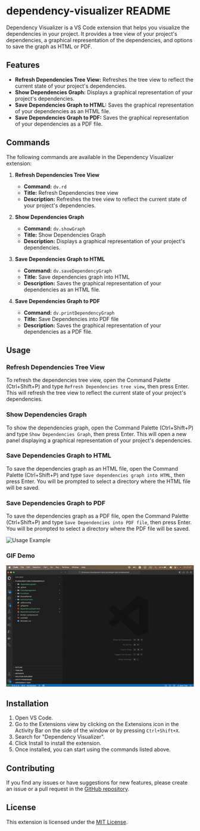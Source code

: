 # dependency-visualizer README 

Dependency Visualizer is a VS Code extension that helps you visualize the dependencies in your project. It provides a tree view of your project's dependencies, a graphical representation of the dependencies, and options to save the graph as HTML or PDF.

<!-- ![Dependency Visualizer Logo](src\images/logo.png) -->

## Features

- **Refresh Dependencies Tree View:** Refreshes the tree view to reflect the current state of your project's dependencies.
- **Show Dependencies Graph:** Displays a graphical representation of your project's dependencies.
- **Save Dependencies Graph to HTML:** Saves the graphical representation of your dependencies as an HTML file.
- **Save Dependencies Graph to PDF:** Saves the graphical representation of your dependencies as a PDF file.

## Commands

The following commands are available in the Dependency Visualizer extension:

1. **Refresh Dependencies Tree View**
   - **Command:** `dv.rd`
   - **Title:** Refresh Dependencies tree view
   - **Description:** Refreshes the tree view to reflect the current state of your project's dependencies.

2. **Show Dependencies Graph**
   - **Command:** `dv.showGraph`
   - **Title:** Show Dependencies Graph
   - **Description:** Displays a graphical representation of your project's dependencies.

3. **Save Dependencies Graph to HTML**
   - **Command:** `dv.saveDependencyGraph`
   - **Title:** Save dependencies graph into HTML
   - **Description:** Saves the graphical representation of your dependencies as an HTML file.

4. **Save Dependencies Graph to PDF**
   - **Command:** `dv.printDependencyGraph`
   - **Title:** Save Dependencies into PDF file
   - **Description:** Saves the graphical representation of your dependencies as a PDF file.

## Usage

### Refresh Dependencies Tree View

To refresh the dependencies tree view, open the Command Palette (Ctrl+Shift+P) and type `Refresh Dependencies tree view`, then press Enter. This will refresh the tree view to reflect the current state of your project's dependencies.

### Show Dependencies Graph

To show the dependencies graph, open the Command Palette (Ctrl+Shift+P) and type `Show Dependencies Graph`, then press Enter. This will open a new panel displaying a graphical representation of your project's dependencies.

### Save Dependencies Graph to HTML

To save the dependencies graph as an HTML file, open the Command Palette (Ctrl+Shift+P) and type `Save dependencies graph into HTML`, then press Enter. You will be prompted to select a directory where the HTML file will be saved.

### Save Dependencies Graph to PDF

To save the dependencies graph as a PDF file, open the Command Palette (Ctrl+Shift+P) and type `Save Dependencies into PDF file`, then press Enter. You will be prompted to select a directory where the PDF file will be saved.

![Usage Example](images/usage-example.png)

### GIF Demo

![Dependency Visualizer Demo](src/images/demo.gif)

## Installation

1. Open VS Code.
2. Go to the Extensions view by clicking on the Extensions icon in the Activity Bar on the side of the window or by pressing `Ctrl+Shift+X`.
3. Search for "Dependency Visualizer".
4. Click Install to install the extension.
5. Once installed, you can start using the commands listed above.

## Contributing

If you find any issues or have suggestions for new features, please create an issue or a pull request in the [GitHub repository](https://github.com/ALWANM/dependency-visualizer.git).

## License

This extension is licensed under the [MIT License](LICENSE).
